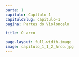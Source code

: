 ```yaml
---
parte: 1
capitulo: Capítulo 1
capituloSlug: capitulo-1
pagina: Partes do Violoncelo

title: O arco

page-layout: full-width-image
image: capitulo_1_1_2_Arco.jpg
---
```

